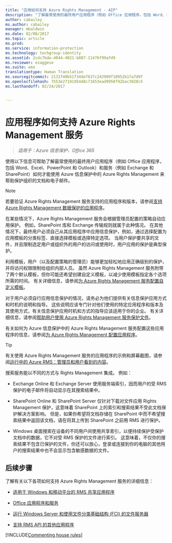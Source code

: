 ```yaml
---
title: "应用如何支持 Azure Rights Management - AIP"
description: "了解最常使用的最终用户应用程序（例如 Office 应用程序，包括 Word、Excel、PowerPoint 和 Outlook）和服务（例如 Exchange 和 SharePoint）如何才能使用 Azure 信息保护中的 Azure Rights Management 来帮助保护组织的文档和电子邮件。"
author: cabailey
ms.author: cabailey
manager: mbaldwin
ms.date: 02/08/2017
ms.topic: article
ms.prod: 
ms.service: information-protection
ms.technology: techgroup-identity
ms.assetid: 2cdc7bde-4044-4021-b887-11476f99afd9
ms.reviewer: esaggese
ms.suite: ems
translationtype: Human Translation
ms.sourcegitcommit: 2131f40b51f34de7637c242909f10952b1fa7d9f
ms.openlocfilehash: 7553e2719195448c71653ead9950f92bac3928c5
ms.lasthandoff: 02/24/2017


---
```


# <a name="how-applications-support-the-azure-rights-management-service"></a>应用程序如何支持 Azure Rights Management 服务

>*适用于：Azure 信息保护、Office 365*

使用以下信息可帮助了解最常使用的最终用户应用程序（例如 Office 应用程序，包括 Word、Excel、PowerPoint 和 Outlook）和服务（例如 Exchange 和 SharePoint）如何才能使用 Azure 信息保护中的 Azure Rights Management 来帮助保护组织的文档和电子邮件。 
> [!NOTE]
> 若要验证 Azure Rights Management 服务支持的应用程序和版本，请参阅[支持 Azure Rights Management 数据保护的应用程序](../get-started/requirements-applications.md)。

在某些情况下，Azure Rights Management 服务会根据管理员配置的策略自动应用保护。 例如，SharePoint 库和 Exchange 传输规则就属于此种情况。 在其他情况下，最终用户必须自己从其应用程序中应用信息保护，例如，通过选择配置为应用模板的分类标签、直接选择模板或选择特定选项。 当用户保护要共享的文件，并且限制选定用户或组织外的用户的访问或使用时，用户应用的保护是典型保护。

利用模板，用户（以及配置策略的管理员）能够更加轻松地应用正确级别的保护，并将访问权限限制给组织内部人员。 虽然 Azure Rights Management 服务附带了两个默认模板，但你可能还希望创建自定义模板，以减少使用模板指定各个选项所需的时间。 有关详细信息，请参阅[为 Azure Rights Management 服务配置自定义模板](../deploy-use/configure-custom-templates.md)。

对于用户必须自行应用信息保护的情况，请务必为他们提供有关信息保护应用方式和时机的说明和指导。 这些说明应该专门针对他们使用的特定应用程序和版本及其使用方式，有关信息保护应用时机和方式的指导应该适用于你的企业。 有关详细信息，请参阅[帮助用户使用 Azure Rights Management 服务保护文件](../deploy-use/help-users.md)。

有关如何为 Azure 信息保护中的 Azure Rights Management 服务配置这些应用程序的信息，请参阅[为 Azure Rights Management 配置应用程序](../deploy-use/configure-applications.md)。

> [!TIP]
> 有关使用 Azure Rights Management 服务的应用程序的示例和屏幕截图，请参阅[运行中的 Azure RMS：管理员和用户看到的内容](what-admins-users-see.md)。

搜索服务能以不同的方式与 Rights Management 集成。 例如： 

- Exchange Online 和 Exchange Server 使用服务端索引，因而用户的受 RMS 保护的电子邮件将自动显示在其搜索结果中。 

- SharePoint Online 和 SharePoint Server 仅针对下载对文件应用 Rights Management 保护，这意味着 SharePoint 上的索引和搜索结果不受此文档保护解决方案影响。 但是，如果你希望将文档存储在 SharePoint 中而不希望搜索结果中返回该文档，请在将其上传到 SharePoint 之前用 RMS 进行保护。

- Windows 桌面搜索在设备的不同用户间使用共享索引，以便持续保护受保护文档中的数据，它不对受 RMS 保护的文件进行索引。 这意味着，不仅你的搜索结果不包含已保护的文件，你还可以放心，登录或连接到你的电脑的其他用户的搜索结果中也不会显示包含敏感数据的文件。 



## <a name="next-steps"></a>后续步骤

了解有关以下各项如何支持 Azure Rights Management 服务的详细信息：

-   [适用于 Windows 和移动平台的 RMS 共享应用程序](sharing-app-support.md)

-   [Office 应用程序和服务](office-apps-services-support.md)

-   [运行 Windows Server 和使用文件分类基础结构 (FCI) 的文件服务器](file-server-support.md)

-   [支持 RMS API 的其他应用程序](api-support.md)

[!INCLUDE[Commenting house rules](../includes/houserules.md)]

